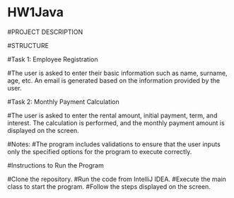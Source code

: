 # HW1Java
#PROJECT DESCRIPTION

#STRUCTURE

#Task 1: Employee Registration

#The user is asked to enter their basic information such as name, surname, age, etc. An email is generated based on the information provided by the user.

#Task 2: Monthly Payment Calculation

#The user is asked to enter the rental amount, initial payment, term, and interest. The calculation is performed, and the monthly payment amount is displayed on the screen.

#Notes:
#The program includes validations to ensure that the user inputs only the specified options for the program to execute correctly.

#Instructions to Run the Program

#Clone the repository.
#Run the code from IntelliJ IDEA.
#Execute the main class to start the program.
#Follow the steps displayed on the screen.
